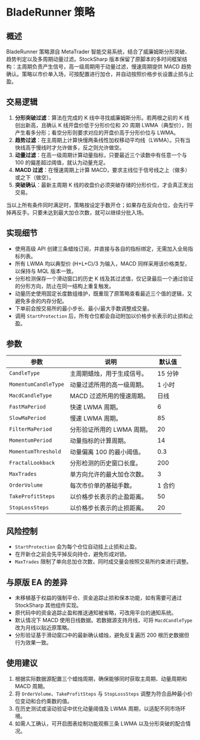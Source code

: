 # BladeRunner 策略

## 概述
BladeRunner 策略源自 MetaTrader 智能交易系统，结合了威廉姆斯分形突破、趋势判定以及多周期动量过滤。StockSharp 版本保留了原脚本的多时间框架结构：主周期负责产生信号，高一级周期用于动量过滤，慢速周期提供 MACD 趋势确认。策略以市价单入场，可按配置进行加仓，并自动按照价格步长设置止损与止盈。

## 交易逻辑
1. **分形突破过滤**：算法在完成的 K 线中寻找威廉姆斯分形。若两根之前的 K 线创出新高，且确认 K 线开盘价低于分形价位和 20 周期 LWMA（典型价），则产生看多分形；看空分形则要求对应的开盘价高于分形价位与 LWMA。
2. **趋势过滤**：在主周期上计算快慢两条线性加权移动平均线（LWMA）。只有当快线高于慢线时才允许做多，反之则允许做空。
3. **动量过滤**：在高一级周期计算动量指标，只要最近三个读数中有任意一个与 100 的偏差超过阈值，就认为动量充足。
4. **MACD 过滤**：在慢速周期上计算 MACD，要求主线位于信号线之上（做多）或之下（做空）。
5. **突破确认**：最新主周期 K 线的收盘价必须突破存储的分形价位，才会真正发出交易。

当以上所有条件同时满足时，策略按设定手数开仓；如果存在反向仓位，会先行平掉再反手。只要未达到最大加仓次数，就可以继续分批入场。

## 实现细节
- 使用高级 API 创建三条蜡烛订阅，并直接与各自的指标绑定，无需加入全局指标列表。
- 所有 LWMA 均以典型价 (H+L+C)/3 为输入，MACD 同样采用该价格类型，以保持与 MQL 版本一致。
- 分形检测保存一个滑动窗口的历史 K 线及其过滤值，仅记录最后一个通过验证的分形方向，防止在同一结构上重复触发。
- 动量历史使用固定长度数组维护，既重现了原策略查看最近三个值的逻辑，又避免多余的内存分配。
- 下单前会按交易所的最小步长、最小/最大手数调整成交量。
- 调用 `StartProtection` 后，所有仓位都会自动附加以价格步长表示的止损和止盈。

## 参数
| 参数 | 说明 | 默认值 |
| --- | --- | --- |
| `CandleType` | 主周期蜡烛，用于生成信号。 | 15 分钟 |
| `MomentumCandleType` | 动量过滤所用的高一级周期。 | 1 小时 |
| `MacdCandleType` | MACD 过滤所用的慢速周期。 | 日线 |
| `FastMaPeriod` | 快速 LWMA 周期。 | 6 |
| `SlowMaPeriod` | 慢速 LWMA 周期。 | 85 |
| `FilterMaPeriod` | 分形验证所用的 LWMA 周期。 | 20 |
| `MomentumPeriod` | 动量指标的计算周期。 | 14 |
| `MomentumThreshold` | 动量偏离 100 的最小阈值。 | 0.3 |
| `FractalLookback` | 分形检测的历史窗口长度。 | 200 |
| `MaxTrades` | 单方向允许的最大加仓次数。 | 3 |
| `OrderVolume` | 每次市价单的基础手数。 | 1 合约 |
| `TakeProfitSteps` | 以价格步长表示的止盈距离。 | 50 |
| `StopLossSteps` | 以价格步长表示的止损距离。 | 20 |

## 风险控制
- `StartProtection` 会为每个仓位自动挂上止损和止盈。
- 在开新仓之前会先平掉反向持仓，避免形成对锁。
- `MaxTrades` 限制了单向总加仓次数，同时成交量会按照交易所约束进行调整。

## 与原版 EA 的差异
- 未移植基于权益的强制平仓、资金追踪止损和保本功能，如有需要可通过 StockSharp 其他组件实现。
- 原代码中的资金追踪止盈和推送通知被省略，可改用平台的通知系统。
- 默认情况下 MACD 使用日线数据。若数据源支持月线，可将 `MacdCandleType` 改为月线以贴近原策略。
- 分形验证基于滑动窗口中的最新确认蜡烛，避免反复遍历 200 根历史数据但行为效果一致。

## 使用建议
1. 根据实际数据源配置三个蜡烛周期，确保能够同时获取主周期、动量周期和 MACD 周期。
2. 将 `OrderVolume`、`TakeProfitSteps` 与 `StopLossSteps` 调整为符合品种最小价位变动和合约乘数的值。
3. 在历史测试或滚动验证中优化动量阈值及 LWMA 周期，以适配不同市场环境。
4. 如需人工确认，可开启图表绘制功能观察三条 LWMA 以及分形突破的配合情况。
